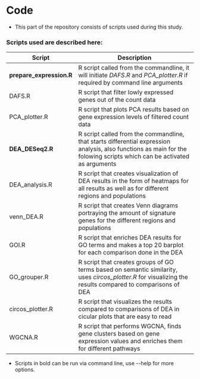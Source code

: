 # Code #

* This part of the repository consists of scripts used during this study.

### Scripts used are described here: ###

|Script                  |Description                                                                                                                                                               |
|------------------------|--------------------------------------------------------------------------------------------------------------------------------------------------------------------------|
|__prepare_expression.R__|R script called from the commandline, it will initiate *DAFS.R* and *PCA_plotter.R* if required by command line arguments                                                 |
|DAFS.R                  |R script that filter lowly expressed genes out of the count data                                                                                                          |
|PCA_plotter.R           |R script that plots PCA results based on gene expression levels of filtered count data                                                                                    |
|__DEA_DESeq2.R__        |R script called from the commandline, that starts differential expression analysis, also functions as main for the folowing scripts which can be activated as arguments   |
|DEA_analysis.R          |R script that creates visualization of DEA results in the form of heatmaps for all results as well as for different regions and populations                               |
|venn_DEA.R              |R script that creates Venn diagrams portraying the amount of signature genes for the different regions and populations                                                    |
|GOI.R                   |R script that enriches DEA results for GO terms and makes a top 20 barplot for each comparison done in the DEA                                                            |
|GO_grouper.R            |R script that creates groups of GO terms based on semantic similarity, uses *circos_plotter.R* for visualizing the results compared to comparisons of DEA                 |
|circos_plotter.R        |R script that visualizes the results compared to comparisons of DEA in cicular plots that are easy to read                                                                |
|WGCNA.R                 |R script that performs WGCNA, finds gene clusters based on gene expression values and enriches them for different pathways                                                |

* Scripts in bold can be run via command line, use --help for more options.